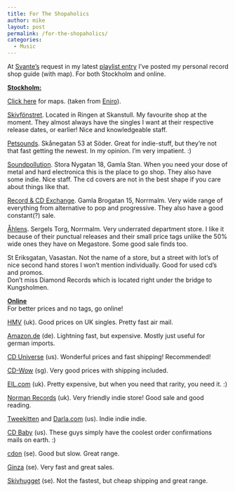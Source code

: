 ```yaml
---
title: For The Shopaholics
author: mike
layout: post
permalink: /for-the-shopaholics/
categories:
  - Music
---
```

At <a target="_blank" href="http://rooster.linuxgods.com">Svante&#8217;s</a> request in my latest <a target="_blank" href="http://www.redvolume.com/archives/2004/05/24/playlist_may_2004">playlist entry</a> I&#8217;ve posted my personal record shop guide (with map). For both Stockholm and online.  
  
<u>**Stockholm:**</u>

<a target="_blank" href="http://www.redvolume.com/images/skivkarta.gif">Click here</a> for maps. (taken from <a target="_blank" href="http://www.eniro.se">Eniro</a>).

<a target="_blank" href="http://www.skivfonstret.com">Skivfönstret</a>. Located in Ringen at Skanstull. My favourite shop at the moment. They almost always have the singles I want at their respective release dates, or earlier! Nice and knowledgeable staff.

<a target="_blank" href="http://www.petsounds.se/">Petsounds</a>. Skånegatan 53 at Söder. Great for indie-stuff, but they&#8217;re not that fast getting the newest. In my opinion. I&#8217;m very impatient. :) 

<a target="_blank" href="http://www.soundpollution.com/">Soundpollution</a>. Stora Nygatan 18, Gamla Stan. When you need your dose of metal and hard electronica this is the place to go shop. They also have some indie. Nice staff. The cd covers are not in the best shape if you care about things like that.

<a target="_blank" href="http://www.record-cdexchange.se/">Record & CD Exchange</a>. Gamla Brogatan 15, Norrmalm. Very wide range of everything from alternative to pop and progressive. They also have a good constant(?) sale.

<a target="_blank" href="http://www.ahlens.com/">Åhlens</a>. Sergels Torg, Norrmalm. Very underrated department store. I like it because of their punctual releases and their small price tags unlike the 50% wide ones they have on Megastore. Some good sale finds too.

St Eriksgatan, Vasastan. Not the name of a store, but a street with lot&#8217;s of nice second hand stores I won&#8217;t mention individually. Good for used cd&#8217;s and promos.  
Don&#8217;t miss Diamond Records which is located right under the bridge to Kungsholmen.

<u>**Online**</u>  
For better prices and no tags, go online!

<a target="_blank" href="http://www.hmv.co.uk">HMV</a> (uk). Good prices on UK singles. Pretty fast air mail.

<a target="_blank" href="http://www.amazon.de">Amazon.de</a> (de). Lightning fast, but expensive. Mostly just useful for german imports.

<a target="_blank" href="http://www.cduniverse.com">CD Universe</a> (us). Wonderful prices and fast shipping! Recommended!

<a target="_blank" href="http://www.cd-wow.com">CD-Wow</a> (sg). Very good prices with shipping included.

<a target="_blank" href="http://www.eil.com">EIL.com</a> (uk). Pretty expensive, but when you need that rarity, you need it. :) 

<a target="_blank" href="http://www.normanrecords.com">Norman Records</a> (uk). Very friendly indie store! Good sale and good reading.

<a target="_blank" href="http://www.tweekitten.com">Tweekitten</a> and <a target="_blank" href="http://www.darla.com">Darla.com</a> (us). Indie indie indie.

<a target="_blank" href="http://www.cdbaby.com">CD Baby</a> (us). These guys simply have the coolest order confirmations mails on earth. :) 

<a target="_blank" href="http://www.cdon.se">cdon</a> (se). Good but slow. Great range.

<a target="_blank" href="http://www.ginza.se">Ginza</a> (se). Very fast and great sales.

<a target="_blank" href="http://www.skivhugget.se">Skivhugget</a> (se). Not the fastest, but cheap shipping and great range.